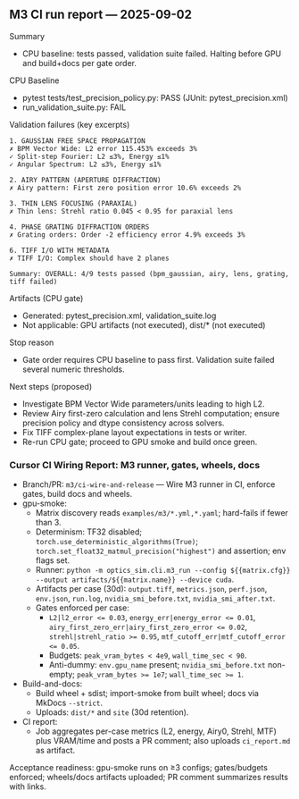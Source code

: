 ## M3 CI run report — 2025-09-02

Summary
- CPU baseline: tests passed, validation suite failed. Halting before GPU and build+docs per gate order.

CPU Baseline
- pytest tests/test_precision_policy.py: PASS (JUnit: pytest_precision.xml)
- run_validation_suite.py: FAIL

Validation failures (key excerpts)
```
1. GAUSSIAN FREE SPACE PROPAGATION
✗ BPM Vector Wide: L2 error 115.453% exceeds 3%
✓ Split-step Fourier: L2 ≤3%, Energy ≤1%
✓ Angular Spectrum: L2 ≤3%, Energy ≤1%

2. AIRY PATTERN (APERTURE DIFFRACTION)
✗ Airy pattern: First zero position error 10.6% exceeds 2%

3. THIN LENS FOCUSING (PARAXIAL)
✗ Thin lens: Strehl ratio 0.045 < 0.95 for paraxial lens

4. PHASE GRATING DIFFRACTION ORDERS
✗ Grating orders: Order -2 efficiency error 4.9% exceeds 3%

6. TIFF I/O WITH METADATA
✗ TIFF I/O: Complex should have 2 planes

Summary: OVERALL: 4/9 tests passed (bpm_gaussian, airy, lens, grating, tiff failed)
```

Artifacts (CPU gate)
- Generated: pytest_precision.xml, validation_suite.log
- Not applicable: GPU artifacts (not executed), dist/* (not executed)

Stop reason
- Gate order requires CPU baseline to pass first. Validation suite failed several numeric thresholds.

Next steps (proposed)
- Investigate BPM Vector Wide parameters/units leading to high L2.
- Review Airy first-zero calculation and lens Strehl computation; ensure precision policy and dtype consistency across solvers.
- Fix TIFF complex-plane layout expectations in tests or writer.
- Re-run CPU gate; proceed to GPU smoke and build once green.

### Cursor CI Wiring Report: M3 runner, gates, wheels, docs

- Branch/PR: `m3/ci-wire-and-release` — Wire M3 runner in CI, enforce gates, build docs and wheels.
- gpu-smoke:
  - Matrix discovery reads `examples/m3/*.yml,*.yaml`; hard-fails if fewer than 3.
  - Determinism: TF32 disabled; `torch.use_deterministic_algorithms(True)`; `torch.set_float32_matmul_precision("highest")` and assertion; env flags set.
  - Runner: `python -m optics_sim.cli.m3_run --config ${{matrix.cfg}} --output artifacts/${{matrix.name}} --device cuda`.
  - Artifacts per case (30d): `output.tiff`, `metrics.json`, `perf.json`, `env.json`, `run.log`, `nvidia_smi_before.txt`, `nvidia_smi_after.txt`.
  - Gates enforced per case:
    - `L2|l2_error <= 0.03`, `energy_err|energy_error <= 0.01`, `airy_first_zero_err|airy_first_zero_error <= 0.02`, `strehl|strehl_ratio >= 0.95`, `mtf_cutoff_err|mtf_cutoff_error <= 0.05`.
    - Budgets: `peak_vram_bytes < 4e9`, `wall_time_sec < 90`.
    - Anti-dummy: `env.gpu_name` present; `nvidia_smi_before.txt` non-empty; `peak_vram_bytes >= 1e7`; `wall_time_sec >= 1`.
- Build-and-docs:
  - Build wheel + sdist; import-smoke from built wheel; docs via MkDocs `--strict`.
  - Uploads: `dist/*` and `site` (30d retention).
- CI report:
  - Job aggregates per-case metrics (L2, energy, Airy0, Strehl, MTF) plus VRAM/time and posts a PR comment; also uploads `ci_report.md` as artifact.

Acceptance readiness: gpu-smoke runs on ≥3 configs; gates/budgets enforced; wheels/docs artifacts uploaded; PR comment summarizes results with links.
